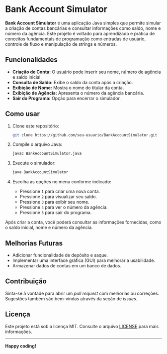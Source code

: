 # Bank Account Simulator

**Bank Account Simulator** é uma aplicação Java simples que permite simular a criação de contas bancárias e consultar informações como saldo, nome e número da agência. Este projeto é voltado para aprendizado e prática de conceitos fundamentais de programação como entradas de usuário, controle de fluxo e manipulação de strings e números.

## Funcionalidades

- **Criação de Conta:** O usuário pode inserir seu nome, número de agência e saldo inicial.
- **Consulta de Saldo:** Exibe o saldo da conta após a criação.
- **Exibição de Nome:** Mostra o nome do titular da conta.
- **Exibição de Agência:** Apresenta o número da agência bancária.
- **Sair do Programa:** Opção para encerrar o simulador.

## Como usar

1. Clone este repositório:
    ```bash
    git clone https://github.com/seu-usuario/BankAccountSimulator.git
    ```
2. Compile o arquivo Java:
    ```bash
    javac BankAccountSimulator.java
    ```
3. Execute o simulador:
    ```bash
    java BankAccountSimulator
    ```

4. Escolha as opções no menu conforme indicado:

    - Pressione `1` para criar uma nova conta.
    - Pressione `2` para visualizar seu saldo.
    - Pressione `3` para exibir seu nome.
    - Pressione `4` para ver o número da agência.
    - Pressione `5` para sair do programa.
  
Após criar a conta, você poderá consultar as informações fornecidas, como o saldo inicial, nome e número da agência.

## Melhorias Futuras

- Adicionar funcionalidade de depósito e saque.
- Implementar uma interface gráfica (GUI) para melhorar a usabilidade.
- Armazenar dados de contas em um banco de dados.

## Contribuição

Sinta-se à vontade para abrir um *pull request* com melhorias ou correções. Sugestões também são bem-vindas através da seção de *issues*.

## Licença

Este projeto está sob a licença MIT. Consulte o arquivo [LICENSE](LICENSE) para mais informações.

---
**Happy coding!**
